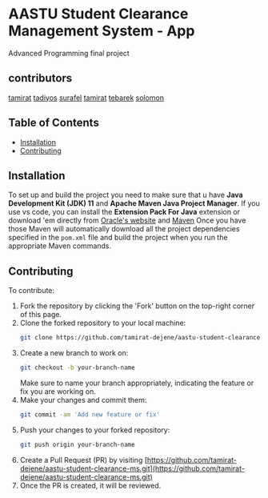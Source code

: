 # AASTU Student Clearance Management System - App
Advanced Programming final project

## contributors 
[tamirat](https://github.com/tamirat-dejene)
[tadiyos](https://github.com)
[surafel](https://github.com)
[tamirat](https://github.com)
[tebarek](https://github.com)
[solomon](https://github.com)

## Table of Contents

- [Installation](#installation)
- [Contributing](#contributing)

## Installation

To set up and build the project  you need to make sure that u have **Java Development Kit (JDK) 11** and **Apache Maven Java Project Manager**. If you use vs code, you can install the **Extension Pack For Java**
extension or download 'em directly from [Oracle's website](https://www.oracle.com/java/technologies/javase-jdk11-downloads.html) and [Maven](https://maven.apache.org/install.html) Once you have those Maven will automatically download all the project dependencies specified in the `pom.xml` file and build the project when you run the appropriate Maven commands.

## Contributing
To contribute:

1. Fork the repository by clicking the 'Fork' button on the top-right corner of this page.
2. Clone the forked repository to your local machine:
    ```bash
    git clone https://github.com/tamirat-dejene/aastu-student-clearance-ms.git
    ```
3. Create a new branch to work on:
    ```bash
    git checkout -b your-branch-name
    ```
   Make sure to name your branch appropriately, indicating the feature or fix you are working on.
5. Make your changes and commit them:
    ```bash
    git commit -am 'Add new feature or fix'
    ```
6. Push your changes to your forked repository:
    ```bash
    git push origin your-branch-name
    ```
7. Create a Pull Request (PR) by visiting [https://github.com/tamirat-dejene/aastu-student-clearance-ms.git](https://github.com/tamirat-dejene/aastu-student-clearance-ms.git)
8. Once the PR is created, it will be reviewed.
